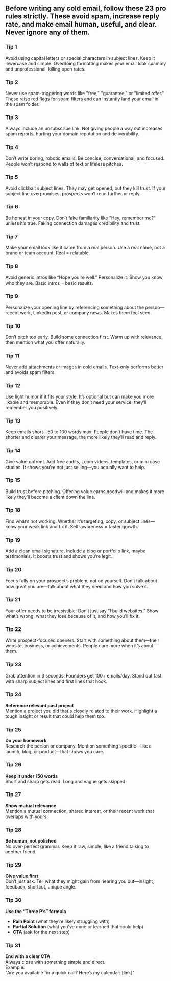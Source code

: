 ##  Before writing any cold email, follow these 23 pro rules strictly. These avoid spam, increase reply rate, and make email human, useful, and clear. Never ignore any of them.

### Tip 1

Avoid using capital letters or special characters in subject lines. Keep it lowercase and simple. Overdoing formatting makes your email look spammy and unprofessional, killing open rates.

### Tip 2
Never use spam-triggering words like "free," "guarantee," or "limited offer." These raise red flags for spam filters and can instantly land your email in the spam folder.

### Tip 3
Always include an unsubscribe link. Not giving people a way out increases spam reports, hurting your domain reputation and deliverability.

### Tip 4
Don’t write boring, robotic emails. Be concise, conversational, and focused. People won’t respond to walls of text or lifeless pitches.

### Tip 5
Avoid clickbait subject lines. They may get opened, but they kill trust. If your subject line overpromises, prospects won’t read further or reply.

### Tip 6
Be honest in your copy. Don’t fake familiarity like "Hey, remember me?" unless it’s true. Faking connection damages credibility and trust.

### Tip 7
Make your email look like it came from a real person. Use a real name, not a brand or team account. Real = relatable.

### Tip 8
Avoid generic intros like “Hope you’re well.” Personalize it. Show you know who they are. Basic intros = basic results.

### Tip 9
Personalize your opening line by referencing something about the person—recent work, LinkedIn post, or company news. Makes them feel seen.

### Tip 10
Don’t pitch too early. Build some connection first. Warm up with relevance, then mention what you offer naturally.

### Tip 11
Never add attachments or images in cold emails. Text-only performs better and avoids spam filters.

### Tip 12
Use light humor if it fits your style. It’s optional but can make you more likable and memorable. Even if they don’t need your service, they’ll remember you positively.

### Tip 13
Keep emails short—50 to 100 words max. People don’t have time. The shorter and clearer your message, the more likely they’ll read and reply.

### Tip 14
Give value upfront. Add free audits, Loom videos, templates, or mini case studies. It shows you're not just selling—you actually want to help.

### Tip 15
Build trust before pitching. Offering value earns goodwill and makes it more likely they’ll become a client down the line.

### Tip 18
Find what’s not working. Whether it’s targeting, copy, or subject lines—know your weak link and fix it. Self-awareness = faster growth.


### Tip 19
Add a clean email signature. Include a blog or portfolio link, maybe testimonials. It boosts trust and shows you’re legit.

### Tip 20
Focus fully on your prospect’s problem, not on yourself. Don’t talk about how great you are—talk about what they need and how you solve it.

### Tip 21
Your offer needs to be irresistible. Don’t just say “I build websites.” Show what’s wrong, what they lose because of it, and how you’ll fix it.

### Tip 22
Write prospect-focused openers. Start with something about them—their website, business, or achievements. People care more when it’s about them.

### Tip 23
Grab attention in 3 seconds. Founders get 100+ emails/day. Stand out fast with sharp subject lines and first lines that hook.

### Tip 24
**Reference relevant past project**  
Mention a project you did that's closely related to their work. Highlight a tough insight or result that could help them too.

### Tip 25 
**Do your homework**  
Research the person or company. Mention something specific—like a launch, blog, or product—that shows you care.

### Tip 26 
**Keep it under 150 words**  
Short and sharp gets read. Long and vague gets skipped.

### Tip 27 
**Show mutual relevance**  
Mention a mutual connection, shared interest, or their recent work that overlaps with yours.

### Tip 28 
**Be human, not polished**  
No over-perfect grammar. Keep it raw, simple, like a friend talking to another friend.

### Tip 29 
**Give value first**  
Don’t just ask. Tell what they might gain from hearing you out—insight, feedback, shortcut, unique angle.

### Tip 30  
**Use the “Three P’s” formula**  
- **Pain Point** (what they’re likely struggling with)  
- **Partial Solution** (what you’ve done or learned that could help)  
- **CTA** (ask for the next step)

### Tip 31  
**End with a clear CTA**  
Always close with something simple and direct.  
Example:  
"Are you available for a quick call? Here’s my calendar: [link]"